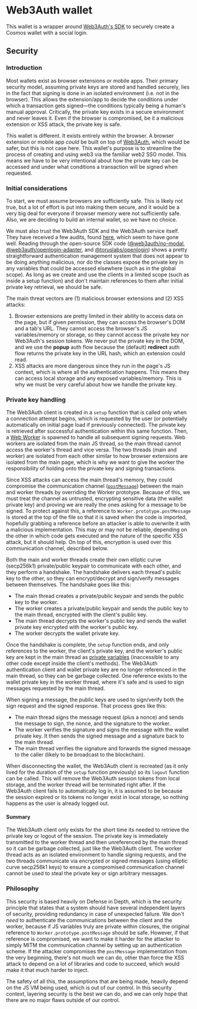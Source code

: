 # Web3Auth wallet

This wallet is a wrapper around [Web3Auth's
SDK](https://web3auth.io/docs/sdk/web/) to securely create a Cosmos wallet
with a social login.

## Security

### Introduction

Most wallets exist as browser extensions or mobile apps. Their primary security
model, assuming private keys are stored and handled securely, lies in the fact
that signing is done in an isolated environment (i.e. not in the browser). This
allows the extension/app to decide the conditions under which a transaction gets
signed—the conditions typically being a human's manual approval. Critically, the
private key exists in a secure environment and never leaves it. Even if the
browser is compromised, be it a malicious extension or XSS attack, the private
key is safe.

This wallet is different. It exists entirely within the browser. A browser
extension or mobile app _could_ be built on top of
[Web3Auth](https://web3auth.io), which would be safer, but this is not case
here. This wallet's purpose is to streamline the process of creating and using
web3 via the familiar web2 SSO model. This means we have to be very intentional
about how the private key can be accessed and under what conditions a
transaction will be signed when requested.

### Initial considerations

To start, we must assume browsers are sufficiently safe. This is likely not
true, but a lot of effort is put into making them secure, and it would be a very
big deal for everyone if browser memory were not sufficiently safe. Also, we are
deciding to build an internal wallet, so we have no choice.

We must also trust the Web3Auth SDK and the Web3Auth service itself. They have
received a few audits, found [here](https://github.com/torusresearch/audit),
which seem to have gone well. Reading through the open-source SDK code
([@web3auth/no-modal](https://github.com/Web3Auth/web3auth-web/tree/master/packages/no-modal),
[@web3auth/openlogin-adapter](https://github.com/Web3Auth/web3auth-web/tree/master/packages/adapters/openlogin-adapter),
and [@toruslabs/openlogin](https://github.com/torusresearch/OpenLoginSdk)) shows
a pretty straightforward authentication management system that does not appear
to be doing anything malicious, nor do the classes expose the private key in any
variables that could be accessed elsewhere (such as in the global scope). As
long as we create and use the clients in a limited scope (such as inside a setup
function) and don't maintain references to them after initial private key
retrieval, we should be safe.

The main threat vectors are (1) malicious browser extensions and (2) XSS
attacks:

1. Browser extensions are pretty limited in their ability to access data on the
   page, but if given permission, they can access the browser's DOM and a tab's
   URL. They cannot access the browser's JS variables/memory or storage, so they
   cannot access the private key nor Web3Auth's session tokens. We never put the
   private key in the DOM, and we use the **popup** auth flow because the
   (default) **redirect** auth flow returns the private key in the URL hash,
   which an extension could read.
2. XSS attacks are more dangerous since they run in the page's JS context, which
   is where all the authentication happens. This means they can access local
   storage and any exposed variables/memory. This is why we must be very careful
   about how we handle the private key.

### Private key handling

The Web3Auth client is created in a `setup` function that is called only when a
connection attempt begins, which is requested by the user (or potentially
automatically on initial page load if previously connected). The private key is
retrieved after successful authentication within this same function. Then, a
[Web
Worker](https://developer.mozilla.org/en-US/docs/Web/API/Web_Workers_API/Using_web_workers)
is spawned to handle all subsequent signing requests. Web workers are isolated
from the main JS thread, so the main thread cannot access the worker's thread
and vice versa. The two threads (main and worker) are isolated from each other
similar to how browser extensions are isolated from the main page, which is why
we want to give the worker the responsibility of holding onto the private key
and signing transactions.

Since XSS attacks can access the main thread's memory, they could compromise the
communication channel
([`postMessage`](https://developer.mozilla.org/en-US/docs/Web/API/Worker/postMessage))
between the main and worker threads by overriding the Worker prototype. Because
of this, we must treat the channel as untrusted, encrypting sensitive data (the
wallet private key) and proving we are really the ones asking for a message to
be signed. To protect against this, a reference to
`Worker.prototype.postMessage` is stored at the top of the file so that it is
saved when the code is imported, hopefully grabbing a reference before an
attacker is able to overwrite it with a malicious implementation. This may or
may not be reliable, depending on the other in which code gets executed and the
nature of the specific XSS attack, but it should help. On top of this,
encryption is used over this communication channel, described below.

Both the main and worker threads create their own elliptic curve (secp256k1)
private/public keypair to communicate with each other, and they perform a
handshake. The handshake delivers each thread's public key to the other, so they
can encrypt/decrypt and sign/verify messages between themselves. The handshake
goes like this:

- The main thread creates a private/public keypair and sends the public key to
  the worker.
- The worker creates a private/public keypair and sends the public key to the
  main thread, encrypted with the client's public key.
- The main thread decrypts the worker's public key and sends the wallet private
  key encrypted with the worker's public key.
- The worker decrypts the wallet private key.

Once the handshake is complete, the `setup` function ends, and only references
to the worker, the client's private key, and the worker's public key are kept in
the main thread as [private
variables](https://developer.mozilla.org/en-US/docs/Web/JavaScript/Reference/Classes/Private_class_fields)
(inaccessible to any other code except inside the client's methods). The
Web3Auth authentication client and wallet private key are no longer referenced
in the main thread, so they can be garbage collected. One reference exists to
the wallet private key in the worker thread, where it's safe and is used to sign
messages requested by the main thread.

When signing a message, the public keys are used to sign/verify both the sign
request and the signed response. That process goes like this:

- The main thread signs the message request (plus a nonce) and sends the message
  to sign, the nonce, and the signature to the worker.
- The worker verifies the signature and signs the message with the wallet
  private key. It then sends the signed message and a signature back to the main
  thread.
- The main thread verifies the signature and forwards the signed message to the
  caller (likely to be broadcast to the blockchain).

When disconnecting the wallet, the Web3Auth client is recreated (as it only
lived for the duration of the `setup` function previously) so its `logout`
function can be called. This will remove the Web3Auth session tokens from local
storage, and the worker thread will be terminated right after. If the Web3Auth
client fails to automatically log in, it is assumed to be because the session
expired or its tokens no longer exist in local storage, so nothing happens as
the user is already logged out.

#### Summary

The Web3Auth client only exists for the short time its needed to retrieve the
private key or logout of the session. The private key is immediately transmitted
to the worker thread and then unreferenced by the main thread so it can be
garbage collected, just like the Web3Auth client. The worker thread acts as an
isolated environment to handle signing requests, and the two threads communicate
via encrypted or signed messages (using elliptic curve secp256k1 keys) to ensure
a compromised communication channel cannot be used to steal the private key or
sign arbitrary messages.

### Philosophy

This security is based heavily on Defense in Depth, which is the security
principle that states that a system should have several independent layers of
security, providing redundancy in case of unexpected failure. We don't *need* to
authenticate the communications between the client and the worker, because if JS
variables truly are private within closures, the original reference to
`Worker.prototype.postMessage` should be safe. However, if that reference is
compromised, we want to make it harder for the attacker to simply MITM the
communication channel by setting up an authentication scheme. If the attacker
compromises the `postMessage` implementation from the very beginning, there's
not much we can do, other than force the XSS attack to depend on a lot of
libraries and code to succeed, which would make it that much harder to inject.

The safety of all this, the assumptions that are being made, heavily depend on
the JS VM being used, which is out of our control. In this security context,
layering security is the best we can do, and we can only hope that there are no
major flaws outside of our control.
